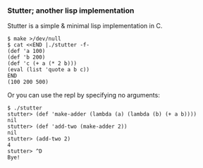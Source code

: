 ### Stutter; another lisp implementation

Stutter is a simple & minimal lisp implementation in C.

    $ make >/dev/null
    $ cat <<END |./stutter -f-
    (def 'a 100)
    (def 'b 200)
    (def 'c (+ a (* 2 b)))
    (eval (list 'quote a b c))
    END
    (100 200 500)

Or you can use the repl by specifying no arguments:

    $ ./stutter
    stutter> (def 'make-adder (lambda (a) (lambda (b) (+ a b))))
    nil
    stutter> (def 'add-two (make-adder 2))
    nil
    stutter> (add-two 2)
    4
    stutter> ^D
    Bye!
